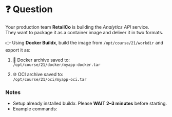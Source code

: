 # ❓ Question

Your production team **RetailCo** is building the *Analytics API* service.  
They want to package it as a container image and deliver it in two formats.

👉 Using **Docker Buildx**, build the image from `/opt/course/21/workdir` and export it as:

1. 🐳 Docker archive saved to:  
   `/opt/course/21/docker/myapp-docker.tar`

2. 🌐 OCI archive saved to:  
   `/opt/course/21/oci/myapp-oci.tar`

### Notes
- Setup already installed buildx. Please **WAIT 2–3 minutes** before starting.
- Example commands:
